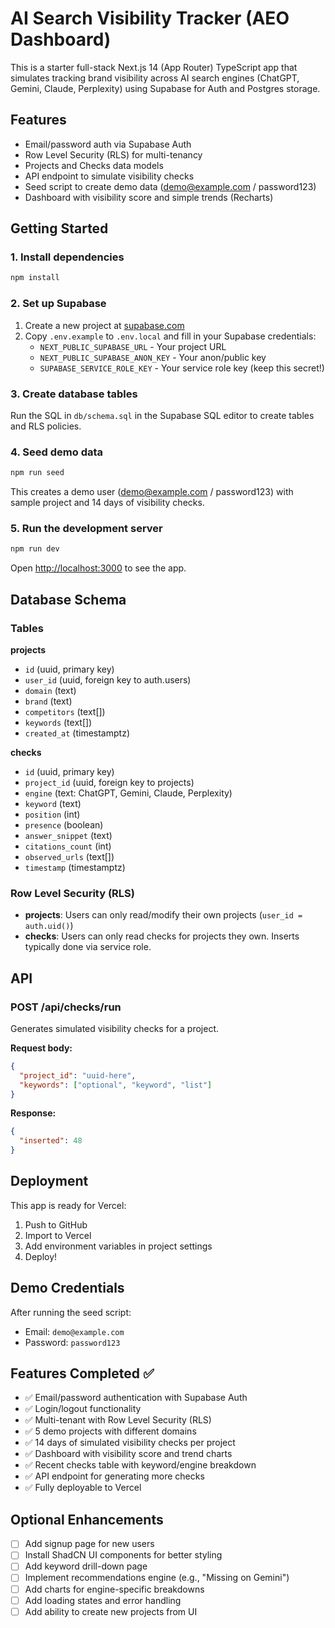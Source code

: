 # AI Search Visibility Tracker (AEO Dashboard)

This is a starter full-stack Next.js 14 (App Router) TypeScript app that simulates tracking brand visibility across AI search engines (ChatGPT, Gemini, Claude, Perplexity) using Supabase for Auth and Postgres storage.

## Features
- Email/password auth via Supabase Auth
- Row Level Security (RLS) for multi-tenancy
- Projects and Checks data models
- API endpoint to simulate visibility checks
- Seed script to create demo data (demo@example.com / password123)
- Dashboard with visibility score and simple trends (Recharts)

## Getting Started

### 1. Install dependencies

```bash
npm install
```

### 2. Set up Supabase

1. Create a new project at [supabase.com](https://supabase.com)
2. Copy `.env.example` to `.env.local` and fill in your Supabase credentials:
   - `NEXT_PUBLIC_SUPABASE_URL` - Your project URL
   - `NEXT_PUBLIC_SUPABASE_ANON_KEY` - Your anon/public key
   - `SUPABASE_SERVICE_ROLE_KEY` - Your service role key (keep this secret!)

### 3. Create database tables

Run the SQL in `db/schema.sql` in the Supabase SQL editor to create tables and RLS policies.

### 4. Seed demo data

```bash
npm run seed
```

This creates a demo user (demo@example.com / password123) with sample project and 14 days of visibility checks.

### 5. Run the development server

```bash
npm run dev
```

Open [http://localhost:3000](http://localhost:3000) to see the app.

## Database Schema

### Tables

**projects**
- `id` (uuid, primary key)
- `user_id` (uuid, foreign key to auth.users)
- `domain` (text)
- `brand` (text)
- `competitors` (text[])
- `keywords` (text[])
- `created_at` (timestamptz)

**checks**
- `id` (uuid, primary key)
- `project_id` (uuid, foreign key to projects)
- `engine` (text: ChatGPT, Gemini, Claude, Perplexity)
- `keyword` (text)
- `position` (int)
- `presence` (boolean)
- `answer_snippet` (text)
- `citations_count` (int)
- `observed_urls` (text[])
- `timestamp` (timestamptz)

### Row Level Security (RLS)

- **projects**: Users can only read/modify their own projects (`user_id = auth.uid()`)
- **checks**: Users can only read checks for projects they own. Inserts typically done via service role.

## API

### POST /api/checks/run

Generates simulated visibility checks for a project.

**Request body:**
```json
{
  "project_id": "uuid-here",
  "keywords": ["optional", "keyword", "list"]
}
```

**Response:**
```json
{
  "inserted": 48
}
```

## Deployment

This app is ready for Vercel:
1. Push to GitHub
2. Import to Vercel
3. Add environment variables in project settings
4. Deploy!

## Demo Credentials

After running the seed script:
- Email: `demo@example.com`
- Password: `password123`

## Features Completed ✅

- ✅ Email/password authentication with Supabase Auth
- ✅ Login/logout functionality
- ✅ Multi-tenant with Row Level Security (RLS)
- ✅ 5 demo projects with different domains
- ✅ 14 days of simulated visibility checks per project
- ✅ Dashboard with visibility score and trend charts
- ✅ Recent checks table with keyword/engine breakdown
- ✅ API endpoint for generating more checks
- ✅ Fully deployable to Vercel

## Optional Enhancements

- [ ] Add signup page for new users
- [ ] Install ShadCN UI components for better styling
- [ ] Add keyword drill-down page
- [ ] Implement recommendations engine (e.g., "Missing on Gemini")
- [ ] Add charts for engine-specific breakdowns
- [ ] Add loading states and error handling
- [ ] Add ability to create new projects from UI
